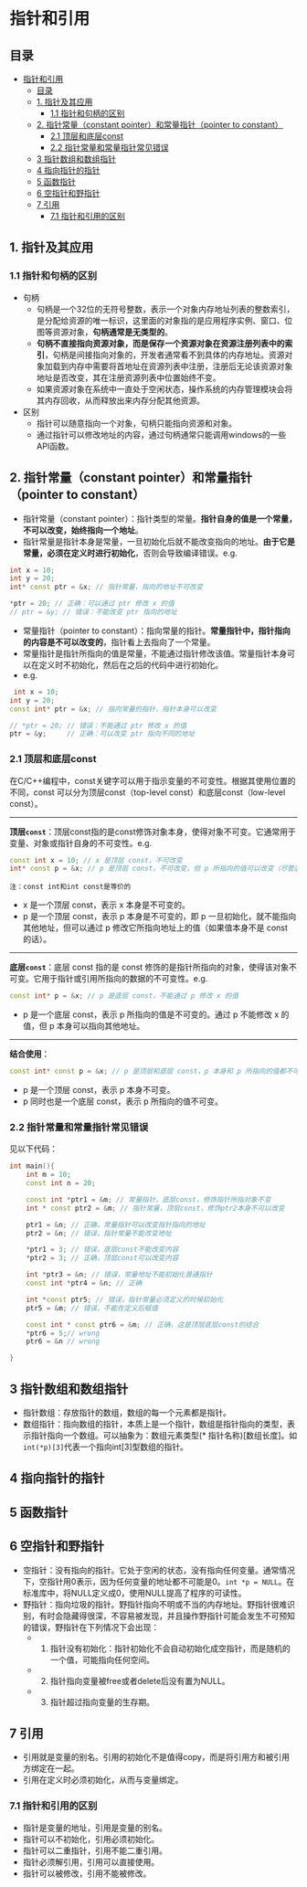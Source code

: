 # 指针和引用

## 目录

- [指针和引用](#指针和引用)
  - [目录](#目录)
  - [1. 指针及其应用](#1-指针及其应用)
    - [1.1 指针和句柄的区别](#11-指针和句柄的区别)
  - [2. 指针常量（constant pointer）和常量指针（pointer to constant）](#2-指针常量constant-pointer和常量指针pointer-to-constant)
    - [2.1 顶层和底层const](#21-顶层和底层const)
    - [2.2 指针常量和常量指针常见错误](#22-指针常量和常量指针常见错误)
  - [3 指针数组和数组指针](#3-指针数组和数组指针)
  - [4 指向指针的指针](#4-指向指针的指针)
  - [5 函数指针](#5-函数指针)
  - [6 空指针和野指针](#6-空指针和野指针)
  - [7 引用](#7-引用)
    - [7.1 指针和引用的区别](#71-指针和引用的区别)


## 1. 指针及其应用

### 1.1 指针和句柄的区别

- 句柄
  - 句柄是一个32位的无符号整数，表示一个对象内存地址列表的整数索引，是分配给资源的唯一标识，这里面的对象指的是应用程序实例、窗口、位图等资源对象，**句柄通常是无类型的**。
  - **句柄不直接指向资源对象，而是保存一个资源对象在资源注册列表中的索引**，句柄是间接指向对象的，开发者通常看不到具体的内存地址。资源对象加载到内存中需要将首地址在资源列表中注册，注册后无论该资源对象地址是否改变，其在注册资源列表中位置始终不变。
  - 如果资源对象在系统中一直处于空闲状态，操作系统的内存管理模块会将其内存回收，从而释放出来内存分配其他资源。
- 区别
  - 指针可以随意指向一个对象，句柄只能指向资源和对象。
  - 通过指针可以修改地址的内容，通过句柄通常只能调用windows的一些API函数。

## 2. 指针常量（constant pointer）和常量指针（pointer to constant）

- 指针常量（constant pointer）：指针类型的常量。**指针自身的值是一个常量，不可以改变，始终指向一个地址**。
- 指针常量是指针本身是常量，一旦初始化后就不能改变指向的地址。**由于它是常量，必须在定义时进行初始化**，否则会导致编译错误。e.g.

```cpp
int x = 10;
int y = 20;
int* const ptr = &x; // 指针常量，指向的地址不可改变

*ptr = 20; // 正确：可以通过 ptr 修改 x 的值
// ptr = &y; // 错误：不能改变 ptr 指向的地址
```

- 常量指针（pointer to constant）：指向常量的指针。**常量指针中，指针指向的内容是不可以改变的**，指针看上去指向了一个常量。
- 常量指针是指针所指向的值是常量，不能通过指针修改该值。常量指针本身可以在定义时不初始化，然后在之后的代码中进行初始化。
- e.g.

```cpp
 int x = 10;
int y = 20;
const int* ptr = &x; // 指向常量的指针，指针本身可以改变

// *ptr = 20; // 错误：不能通过 ptr 修改 x 的值
ptr = &y;     // 正确：可以改变 ptr 指向不同的地址
```

### 2.1 顶层和底层const

在C/C++编程中，const关键字可以用于指示变量的不可变性。根据其使用位置的不同，const 可以分为顶层const（top-level const）和底层const（low-level const）。   

---

**顶层`const`**：顶层const指的是const修饰对象本身，使得对象不可变。它通常用于变量、对象或指针自身的不可变性。e.g.

```cpp
const int x = 10; // x 是顶层 const，不可改变
int* const p = &x; // p 是顶层 const，不可改变，但 p 所指向的值可以改变（尽管这里 p 指向了一个 const int，值实际上也不可变）
```

`注：const int和int const是等价的`

- x 是一个顶层 const，表示 x 本身是不可变的。
- p 是一个顶层 const，表示 p 本身是不可变的，即 p 一旦初始化，就不能指向其他地址，但可以通过 p 修改它所指向地址上的值（如果值本身不是 const 的话）。

---

**底层`const`**：底层 const 指的是 const 修饰的是指针所指向的对象，使得该对象不可变。它用于指针或引用所指向的数据的不可变性。e.g.

```cpp
const int* p = &x; // p 是底层 const，不能通过 p 修改 x 的值
```

- p 是一个底层 const，表示 p 所指向的值是不可变的。通过 p 不能修改 x 的值，但 p 本身可以指向其他地址。

---

**结合使用**：

```cpp
const int* const p = &x; // p 是顶层和底层 const，p 本身和 p 所指向的值都不可变
```

- p 是一个顶层 const，表示 p 本身不可变。
- p 同时也是一个底层 const，表示 p 所指向的值不可变。

### 2.2 指针常量和常量指针常见错误

见以下代码：

```cpp
int main(){
    int m = 10;
    const int n = 20;

    const int *ptr1 = &m; // 常量指针，底层const，修饰指针所指对象不变
    int * const ptr2 = &m; // 指针常量，顶层const，修饰ptr2本身不可以改变

    ptr1 = &n; // 正确，常量指针可以改变指针指向的地址
    ptr2 = &n; // 错误，指针常量不能改变地址

    *ptr1 = 3; // 错误，底层const不能改变内容
    *ptr2 = 3; // 正确，顶层const可以改变内容

    int *ptr3 = &n; // 错误，常量地址不能初始化普通指针
    const int *ptr4 = &n; // 正确

    int *const ptr5; // 错误，指针常量必须定义的时候初始化
    ptr5 = &m; // 错误，不能在定义后赋值

    const int * const ptr6 = &m; // 正确，这是顶层底层const的结合
    *ptr6 = 5;// wrong
    ptr6 = &n // wrong

}
```

## 3 指针数组和数组指针

- 指针数组：存放指针的数组，数组的每一个元素都是指针。
- 数组指针：指向数组的指针，本质上是一个指针，数组是指针指向的类型，表示指针指向一个数组。可以抽象为：数组元素类型(* 指针名称)[数组长度]。如`int(*p)[3]`代表一个指向int[3]型数组的指针。 

## 4 指向指针的指针

## 5 函数指针

## 6 空指针和野指针

- 空指针：没有指向的指针。它处于空闲的状态，没有指向任何变量。通常情况下，空指针用0表示，因为任何变量的地址都不可能是0。`int *p = NULL`。在标准库中，将NULL定义成0，使用NULL提高了程序的可读性。
- 野指针：指向垃圾的指针。野指针指向不明或不当的内存地址。野指针很难识别，有时会隐藏得很深，不容易被发现，并且操作野指针可能会发生不可预知的错误，野指针在下列情况下会出现：
  - 1. 指针没有初始化：指针初始化不会自动初始化成空指针，而是随机的一个值，可能指向任何空间。
  - 2. 指针指向变量被free或者delete后没有置为NULL。
  - 3. 指针超过指向变量的生存期。

## 7 引用

- 引用就是变量的别名。引用的初始化不是值得copy，而是将引用方和被引用方绑定在一起。
- 引用在定义时必须初始化，从而与变量绑定。

### 7.1 指针和引用的区别

- 指针是变量的地址，引用是变量的别名。
- 指针可以不初始化，引用必须初始化。
- 指针可以二重指针，引用不能二重引用。
- 指针必须解引用，引用可以直接使用。
- 指针可以被修改，引用不能被修改。